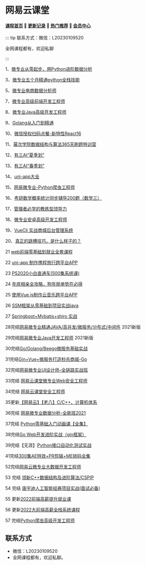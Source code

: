 # 网易云课堂

#### [**课程首页**](../../README.md) 💖 [**更新记录**](./gxjl-2024.md) 💖 [**热门推荐**](./rmtj.md) 💖 [**会员中心**](./vip.md)

::: tip
联系方式：微信：L20230109520

全网课程都有，欢迎私聊

 

:::

1、[微专业从零起步，用Python进阶数据分析](https://mooc.study.163.com/smartSpec/detail/1202821601.htm)

3、[微专业五个月精通python全栈技能](https://mooc.study.163.com/smartSpec/detail/1202847601.htm)

5、[微专业电商数据分析师](https://mooc.study.163.com/smartSpec/detail/1001477003.htm)

7、[微专业高级前端开发工程师](https://mooc.study.163.com/smartSpec/detail/1202851605.htm)

8、[微专业Java高级开发工程师](https://mooc.study.163.com/smartSpec/detail/1001485004.htm)

9、[Golang从入门到精通](https://study.163.com/course/introduction/1004720008.htm)

10、[微信授权扫码点餐-新特性React16](https://study.163.com/course/introduction/1209625823.htm)

11、[幂次学院数据结构与算法365天刷题特训营](https://mici.jiqishidai.com/site/course_introduction?id=12)

12、[有三AI“夏季划”](https://mp.weixin.qq.com/s/vYSMmCcBbetdQxiN1glp4w)

13、[有三AI“春季划”](https://mp.weixin.qq.com/s/fCY5oZArN0CpPjDFqo5mPQ)

14、[uni-app大全](https://www.yuque.com/xiedaimala/main/uni-app)

15、[网易微专业-Python爬虫工程师](https://mooc.study.163.com/smartSpec/detail/1202843604.htm)

16、[考研数学概率统计同步辅导200题（数学三）](https://study.163.com/course/introduction.htm?courseId=1037008)

17、[管理者必学的教练型领导力](https://study.163.com/course/introduction/1006188006.htm)

18、[微专业安卓高级开发工程师](https://mooc.study.163.com/smartSpec/detail/1202810601.htm)

19、[VueCli 实战商城后台管理系统](https://study.163.com/course/introduction/1209431911.htm)

20、[真正的跳槽技巧，是什么样子的？](https://study.163.com/course/introduction/1005709017.htm)

21 [web前端零基础到就业全套课程](https://study.163.com/course/introduction/1209652809.htm)

22 [uni-app 制作携程旅行跨平台APP](https://study.163.com/course/introduction/1209512862.htm)

23 [PS2020小白直通车(500集系统课)](https://study.163.com/course/introduction/803009.htm)

24 [年底相亲全攻略，狗年脱单势在必得](https://study.163.com/course/introduction/1004957032.htm)

25 [使用Vue.js制作云音乐跨平台APP](https://study.163.com/course/introduction.htm?courseId=1209430910&share=1&shareId=1436363563#/courseDetail?tab=1)

26 [SSM框架从零基础到项目实战java](https://study.163.com/course/introduction.htm?courseId=1209958230)

27 [Springboot+Mybatis+shiro 实战](https://study.163.com/course/introduction/1209674835.htm)

28完结[网易微专业精通JAVA/高并发/微服务/分布式/中间件](https://mooc.study.163.com/smartSpec/detail/1202858603.htm) 2021新版

29完结[网易微专业Java开发工程师](https://mooc.study.163.com/smartSpec/detail/1202867602.htm) 2021新版

30完结[Go/Golang/Beego微服务基础实战](https://study.163.com/course/introduction/1209977452.htm)

31完结[Gin+Vue+微服务打造秒杀商城-Go](https://study.163.com/course/introduction/1210803856.htm)

32完结[网易微专业UI设计师–全链路实战班](https://mooc.study.163.com/smartSpec/detail/1202832601.htm)

33完结 [网易云课堂微专业Web安全工程师](https://mooc.study.163.com/smartSpec/detail/1001227001.htm)

34完结 [网易云课堂安全工程师](https://mooc.study.163.com/smartSpec/detail/1202889602.htm)

35更新[【网易云】【老八】C/C++、计算机体系](https://study.163.com/course/introduction.htm?courseId=1209597912)

36完结 [网易微专业数据分析-全能班2021](https://mooc.study.163.com/smartSpec/detail/1202883605.htm)

37完结 [Python零基础入门动画课【全集】](https://study.163.com/course/introduction/1209570828.htm?share=1&shareId=1017665390&utm_content=courseIntro&utm_u=1017665390&utm_source=weixin)

38完结[Go Web开发进阶实战（gin框架）](https://study.163.com/course/introduction/1210171207.htm)

39完结【无涯】[Python接口自动化测试实战](https://study.163.com/course/introduction/1006358022.htm)

41完结[300集AE特效+PR剪辑+ME转码全集](https://study.163.com/course/introduction.htm?courseId=1003686020)

52完结[网易云微专业大数据开发工程师](https://mooc.study.163.com/smartSpec/detail/1202857601.htm)

53 完结 [领新C++数据结构及进阶算法/CSPIP](https://study.163.com/course/introduction.htm?courseId=1211257801)

54 完结 [唐宇迪人工智能经典项目实战(面试必备)](https://study.163.com/course/introduction.htm?courseId=1209598972)

55 更新[2022前端高薪提升就业课](https://study.163.com/course/introduction/1212199806.htm)

56 更新[2022大前端高薪全栈系统课程](https://study.163.com/course/introduction/1212061805.htm)

57 完结[Python爬虫高级开发工程师](https://ke.qq.com/course/3582874?course_id=3582874#term_id=105524190)



## **联系方式**

-  微信：L20230109520
-  全网课程都有，欢迎私聊。